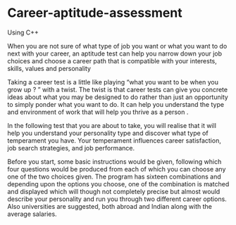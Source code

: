 # Career-aptitude-assessment 
Using C++

When you are not sure of what type of job you want or what you want to do next with your career, an aptitude test can help you narrow down your job choices and choose a career path that is compatible with your interests, skills, values and personality

Taking a career test is a little like playing “what you want to be when you grow up ? ” with a twist. The twist is that career tests can give you concrete ideas about what you may be designed to do rather than just an opportunity to simply ponder what you want to do. It can help you understand the type and environment of work that will help you thrive as a person .

In the following test that you are about to take, you will realise that it will help you understand your personality type and discover what type of temperament you have. Your temperament influences career satisfaction, job search strategies, and job performance.

Before you start, some basic instructions would be given, following which four questions would be produced from each of which you can choose any one of the two choices given. The program has sixteen combinations and depending upon the options you choose, one of the combination is matched and displayed which will though not completely precise but almost would describe your personality and run you through two different career options. Also universities are suggested, both abroad and Indian along with the average salaries.  
